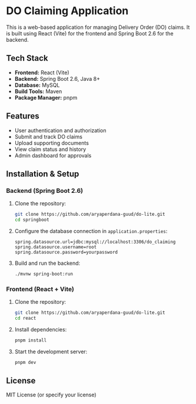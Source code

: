 # DO Claiming Application

This is a web-based application for managing Delivery Order (DO) claims. It is built using React (Vite) for the frontend and Spring Boot 2.6 for the backend.

## Tech Stack

- **Frontend:** React (Vite)
- **Backend:** Spring Boot 2.6, Java 8+
- **Database:** MySQL
- **Build Tools:** Maven
- **Package Manager:** pnpm

## Features

- User authentication and authorization
- Submit and track DO claims
- Upload supporting documents
- View claim status and history
- Admin dashboard for approvals

## Installation & Setup

### Backend (Spring Boot 2.6)

1. Clone the repository:
   ```sh
   git clone https://github.com/aryaperdana-guud/do-lite.git
   cd springboot
   ```
2. Configure the database connection in `application.properties`:
   ```properties
   spring.datasource.url=jdbc:mysql://localhost:3306/do_claiming
   spring.datasource.username=root
   spring.datasource.password=yourpassword
   ```
3. Build and run the backend:
   ```sh
   ./mvnw spring-boot:run
   ```

### Frontend (React + Vite)

1. Clone the repository:
   ```sh
   git clone https://github.com/aryaperdana-guud/do-lite.git
   cd react
   ```
2. Install dependencies:
   ```sh
   pnpm install
   ```
3. Start the development server:
   ```sh
   pnpm dev
   ```
<!--

## API Endpoints (Example)

| Method | Endpoint          | Description               |
|--------|------------------|---------------------------|
| GET    | `/api/claims`     | Get all claims            |
| POST   | `/api/claims`     | Submit a new claim        |
| GET    | `/api/claims/{id}` | Get claim details         |
| PUT    | `/api/claims/{id}` | Update claim status      |
| DELETE | `/api/claims/{id}` | Delete a claim           |

## Environment Variables

Create a `.env` file in the frontend root directory:
```env
VITE_API_URL=http://localhost:8080/api
```

## Deployment

### Backend
- Package the backend as a JAR:
  ```sh
  ./mvnw package
  ```
- Deploy on a server (e.g., AWS, DigitalOcean, Heroku)

### Frontend
- Build the frontend for production:
  ```sh
  pnpm build
  ```
- Deploy on Vercel, Netlify, or an Nginx server.

## Contributing

1. Fork the repository.
2. Create a feature branch.
3. Commit your changes.
4. Push and submit a pull request.
-->

## License

MIT License (or specify your license)
